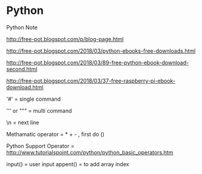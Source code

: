 # Python
Python Note




http://free-pot.blogspot.com/p/blog-page.html

http://free-pot.blogspot.com/2018/03/python-ebooks-free-downloads.html

http://free-pot.blogspot.com/2018/03/89-free-python-ebook-download-second.html

http://free-pot.blogspot.com/2018/03/37-free-raspberry-pi-ebook-download.html



'#'                   =   single command

''' or """            =   multi command

\n                    = next line

Methamatic operator   = * + -  , first do ()

Python Support Operator = http://www.tutorialspoint.com/python/python_basic_operators.htm

input()                 = user input
appent()              = to add array index


